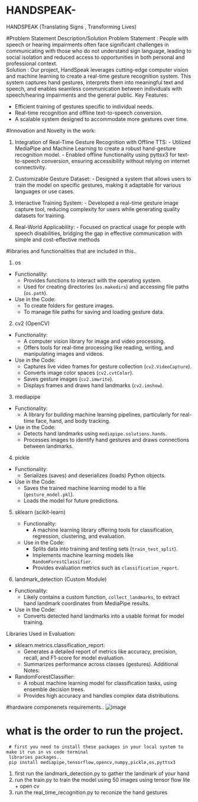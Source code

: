 # HANDSPEAK-
HANDSPEAK (Translating Signs , Transforming Lives)

#Problem Statement Description/Solution
Problem Statement :
People with speech or hearing impairments often face significant challenges in communicating with those who do not understand sign language, leading to social isolation and reduced access to opportunities in both personal and professional context.  
Solution :
Our project, HandSpeak leverages cutting-edge computer vision and machine learning to create a real-time gesture recognition system. This system captures hand gestures, interprets them into meaningful text and speech, and enables seamless communication between individuals with speech/hearing impairments and the general public.
Key Features:  
- Efficient training of gestures specific to individual needs.  
- Real-time recognition and offline text-to-speech conversion.  
- A scalable system designed to accommodate more gestures over time.  
  

#Innovation and Novelty in the work:
1. Integration of Real-Time Gesture Recognition with Offline TTS:
         - Utilized MediaPipe and Machine Learning to create a robust hand-gesture recognition model.
         - Enabled offline functionality using pyttsx3 for text-to-speech conversion, ensuring accessibility 
            without relying on internet connectivity.

2. Customizable Gesture Dataset:
         - Designed a system that allows users to train the model on specific gestures, making it adaptable 
           for various languages or use cases.

3. Interactive Training System:
          - Developed a real-time gesture image capture tool, reducing complexity for users while generating
             quality datasets for training.

4. Real-World Applicability:
           - Focused on practical usage for people with speech disabilities, bridging the gap in effective 
              communication with simple and cost-effective methods

#libraries  and functionalities that are included in this..


 1. os
   - Functionality: 
     - Provides functions to interact with the operating system.
     - Used for creating directories (`os.makedirs`) and accessing file paths (`os.path`).
   - Use in the  Code:
     - To create folders for gesture images.
     - To manage file paths for saving and loading gesture data.

 2. cv2 (OpenCV)
   - Functionality: 
     - A computer vision library for image and video processing.
     - Offers tools for real-time processing like reading, writing, and manipulating images and videos.
   - Use in the Code:
     - Captures live video frames for gesture collection (`cv2.VideoCapture`).
     - Converts image color spaces (`cv2.cvtColor`).
     - Saves gesture images (`cv2.imwrite`).
     - Displays frames and draws hand landmarks (`cv2.imshow`).

 3. mediapipe
   - Functionality:
     - A library for building machine learning pipelines, particularly for real-time face, hand, and body tracking.
   - Use in the Code:
     - Detects hand landmarks using `mediapipe.solutions.hands`.
     - Processes images to identify hand gestures and draws connections between landmarks.

 4. pickle
   - Functionality:
     - Serializes (saves) and deserializes (loads) Python objects.
   - Use in the Code:
     - Saves the trained machine learning model to a file (`gesture_model.pkl`).
     - Loads the model for future predictions.

5. sklearn (scikit-learn)
   - Functionality:
     - A machine learning library offering tools for classification, regression, clustering, and evaluation.
   - Use in the Code:
     - Splits data into training and testing sets (`train_test_split`).
     - Implements machine learning models like `RandomForestClassifier`.
     - Provides evaluation metrics such as `classification_report`.

 6. landmark_detection (Custom Module)
   - Functionality:
     - Likely contains a custom function, `collect_landmarks`, to extract hand landmark coordinates from MediaPipe results.
   - Use in the Code:
     - Converts detected hand landmarks into a usable format for model training.

 Libraries Used in Evaluation:
   - sklearn.metrics.classification_report:
     - Generates a detailed report of metrics like accuracy, precision, recall, and F1-score for model evaluation.
     - Summarizes performance across classes (gestures).
 Additional Notes:
- RandomForestClassifier:
  - A robust machine learning model for classification tasks, using ensemble decision trees.
  - Provides high accuracy and handles complex data distributions.

 #hardware componenets requirements..
 ![image](https://github.com/user-attachments/assets/f9b8d8b7-2d65-411c-8db1-500dade1e4a1)

 # what is the order to  run the project.
     # first you need to install these packages in your local system to make it run in vs code terminal
     libraries packages..
     pip install mediapipe,tensorflow,opencv,numpy,pickle,os,pyttsx3
 1. first run the landmark_detection.py to gather the landmark of your hand
 2. run the train.py to train the model using 50 images using tensor flow lite + open cv
 3. run the real_time_recognition.py to reconize the hand gestures



